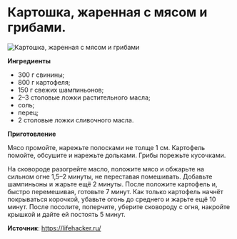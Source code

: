 # Картошка, жаренная с мясом и грибами.

![Картошка, жаренная с мясом и грибами](/images/Kulinar/Second/zhareha-potato-myaso-griby.jpg 'Картошка, жаренная с мясом и грибами')

**Ингредиенты**

- 300 г свинины;
- 800 г картофеля;
- 150 г свежих шампиньонов;
- 2–3 столовые ложки растительного масла;
- соль;
- перец;
- 2 столовые ложки сливочного масла.

**Приготовление**

Мясо промойте, нарежьте полосками не толще 1 см. Картофель помойте, обсушите и нарежьте дольками. Грибы порежьте кусочками.

На сковороде разогрейте масло, положите мясо и обжарьте на сильном огне 1,5–2 минуты, не переставая помешивать. Добавьте шампиньоны и жарьте ещё 2 минуты. После положите картофель и, быстро перемешивая, готовьте 7 минут. Как только картофель начнёт покрываться корочкой, убавьте огонь до среднего и жарьте ещё 10 минут. После посолите, поперчите, уберите сковороду с огня, накройте крышкой и дайте ей постоять 5 минут.

**Источник**: https://lifehacker.ru/
